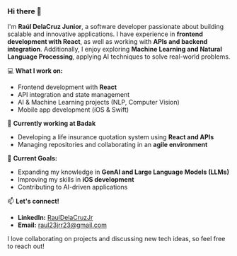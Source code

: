 ### Hi there 👋  

I'm **Raúl DelaCruz Junior**, a software developer passionate about building scalable and innovative applications. I have experience in **frontend development with React**, as well as working with **APIs and backend integration**. Additionally, I enjoy exploring **Machine Learning and Natural Language Processing**, applying AI techniques to solve real-world problems.  

💻 **What I work on:**  
- Frontend development with **React**  
- API integration and state management  
- AI & Machine Learning projects (NLP, Computer Vision)  
- Mobile app development (iOS & Swift)  

🏢 **Currently working at Badak**  
- Developing a life insurance quotation system using **React and APIs**  
- Managing repositories and collaborating in an **agile environment**  

🚀 **Current Goals:**  
- Expanding my knowledge in **GenAI and Large Language Models (LLMs)**  
- Improving my skills in **iOS development**  
- Contributing to AI-driven applications  

📫 **Let's connect!**  
- **LinkedIn:** [RaulDelaCruzJr](https://www.linkedin.com/in/raul-delacruz-jr/)  
- **Email:** raul23jrr23@gmail.com  

I love collaborating on projects and discussing new tech ideas, so feel free to reach out!  

